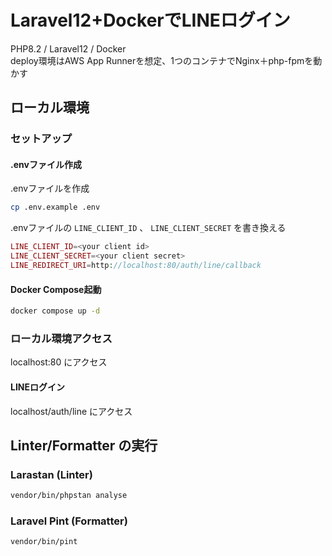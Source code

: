 # Laravel12+DockerでLINEログイン

PHP8.2 / Laravel12 / Docker  
deploy環境はAWS App Runnerを想定、1つのコンテナでNginx＋php-fpmを動かす

## ローカル環境

### セットアップ

#### .envファイル作成

.envファイルを作成

```bash
cp .env.example .env
```

.envファイルの `LINE_CLIENT_ID` 、 `LINE_CLIENT_SECRET` を書き換える

```php
LINE_CLIENT_ID=<your client id>
LINE_CLIENT_SECRET=<your client secret>
LINE_REDIRECT_URI=http://localhost:80/auth/line/callback
```

#### Docker Compose起動

```bash
docker compose up -d
```

### ローカル環境アクセス

localhost:80 にアクセス

#### LINEログイン

localhost/auth/line にアクセス

## Linter/Formatter の実行

### Larastan (Linter)

```bash
vendor/bin/phpstan analyse
```

### Laravel Pint (Formatter)

```bash
vendor/bin/pint
```
